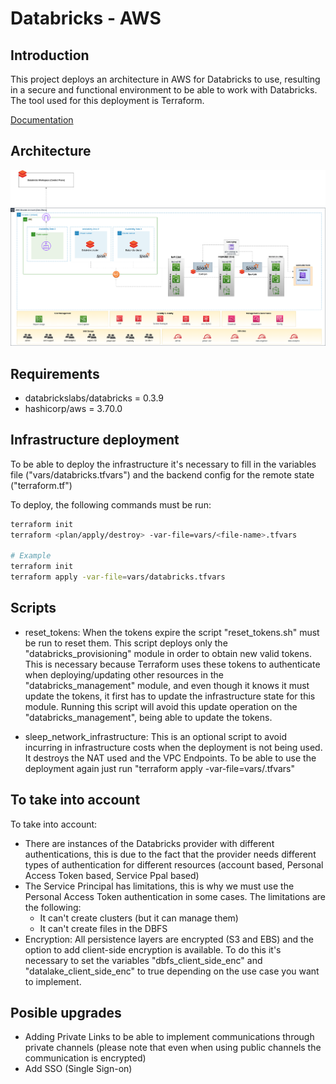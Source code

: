 # Databricks - AWS


## Introduction

This project deploys an architecture in AWS for Databricks to use, resulting in a secure and functional environment to be able to work with Databricks. The tool used for this deployment is Terraform.

[Documentation](https://docs.google.com/document/d/1ZaPrrdw3MCwOaSPQldkr9Z0C2WaQjK2Q1mHfA5BX6iY/edit#heading=h.juzm8wf61oip)

## Architecture

![Alt text](images/arquitectura_simple.png?raw=true "Title")

## Requirements

- databrickslabs/databricks = 0.3.9
- hashicorp/aws = 3.70.0

## Infrastructure deployment

To be able to deploy the infrastructure it's necessary to fill in the variables file ("vars/databricks.tfvars") and the backend config for the remote state ("terraform.tf")

To deploy, the following commands must be run:

```bash
terraform init
terraform <plan/apply/destroy> -var-file=vars/<file-name>.tfvars

# Example
terraform init
terraform apply -var-file=vars/databricks.tfvars
```


## Scripts 

- reset_tokens: When the tokens expire the script "reset_tokens.sh" must be run to reset them. This script deploys only the "databricks_provisioning" module in order to obtain new valid tokens. This is necessary because Terraform uses these tokens to authenticate when deploying/updating other resources in the "databricks_management" module, and even though it knows it must update the tokens, it first has to update the infrastructure state for this module. Running this script will avoid this update operation on the "databricks_management", being able to update the tokens.

- sleep_network_infrastructure: This is an optional script to avoid incurring in infrastructure costs when the deployment is not being used. It destroys the NAT used and the VPC Endpoints. To be able to use the deployment again just run "terraform apply -var-file=vars/<file-name>.tfvars"

## To take into account

To take into account:

- There are instances of the Databricks provider with different authentications, this is due to the fact that the provider needs different types of authentication for different resources (account based, Personal Access Token based, Service Ppal based)
- The Service Principal has limitations, this is why we must use the Personal Access Token authentication in some cases. The limitations are the following:
    - It can't create clusters (but it can manage them)
    - It can't create files in the DBFS
- Encryption: All persistence layers are encrypted (S3 and EBS) and the option to add client-side encryption is available. To do this it's necessary to set the variables "dbfs_client_side_enc" and "datalake_client_side_enc" to true depending on the use case you want to implement.

## Posible upgrades

- Adding Private Links to be able to implement communications through private channels (please note that even when using public channels the communication is encrypted)
- Add SSO (Single Sign-on)